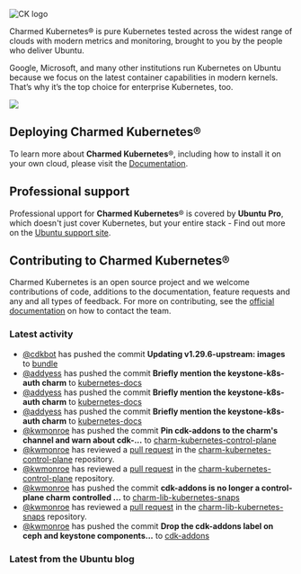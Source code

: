 ![CK logo](https://assets.ubuntu.com/v1/451d4cf4-Charmed+Kubernetes_RGB_onWhite_2022.svg)

Charmed Kubernetes® is pure Kubernetes tested across the widest range of clouds with modern metrics and monitoring, brought to you by the people who deliver Ubuntu.

Google, Microsoft, and many other institutions run Kubernetes on Ubuntu because we focus on the latest container capabilities in modern kernels. That’s why it’s the top choice for enterprise Kubernetes, too.

![](https://assets.ubuntu.com/v1/843c77b6-juju-at-a-glace.svg)

## Deploying Charmed Kubernetes®

To learn more about **Charmed Kubernetes**®, including how to install it on your own cloud, please visit the [Documentation][docs].

## Professional support

Professional upport for **Charmed Kubernetes**® is covered by **Ubuntu Pro**, which doesn't just cover Kubernetes, but your entire stack - Find out more on the [Ubuntu support site](https://ubuntu.com/support).

## Contributing to Charmed Kubernetes®

Charmed Kubernetes is an open source project and we welcome contributions of code, additions to the documentation, feature requests and any and all types of feedback. For more on contributing, see the [official documentation][get-in-touch] on how to contact the team.

<!-- LINKS -->
[docs]: https://ubuntu.com/kubernetes/docs
[get-in-touch]: https://ubuntu.com/kubernetes/docs/get-in-touch

### Latest activity

<!-- activity starts -->
 - [@cdkbot](https://github.com/cdkbot) has pushed the commit **Updating v1.29.6-upstream: images** to [bundle](https://github.com/charmed-kubernetes/bundle)
 - [@addyess](https://github.com/addyess) has pushed the commit **Briefly mention the keystone-k8s-auth charm** to [kubernetes-docs](https://github.com/charmed-kubernetes/kubernetes-docs)
 - [@addyess](https://github.com/addyess) has pushed the commit **Briefly mention the keystone-k8s-auth charm** to [kubernetes-docs](https://github.com/charmed-kubernetes/kubernetes-docs)
 - [@addyess](https://github.com/addyess) has pushed the commit **Briefly mention the keystone-k8s-auth charm** to [kubernetes-docs](https://github.com/charmed-kubernetes/kubernetes-docs)
 - [@kwmonroe](https://github.com/kwmonroe) has pushed the commit **Pin cdk-addons to the charm's channel and warn about cdk-...** to [charm-kubernetes-control-plane](https://github.com/charmed-kubernetes/charm-kubernetes-control-plane)
 - [@kwmonroe](https://github.com/kwmonroe) has reviewed a [pull request](https://github.com/charmed-kubernetes/charm-kubernetes-control-plane/pull/358) in the [charm-kubernetes-control-plane](https://github.com/charmed-kubernetes/charm-kubernetes-control-plane) repository.
 - [@kwmonroe](https://github.com/kwmonroe) has reviewed a [pull request](https://github.com/charmed-kubernetes/charm-kubernetes-control-plane/pull/358) in the [charm-kubernetes-control-plane](https://github.com/charmed-kubernetes/charm-kubernetes-control-plane) repository.
 - [@kwmonroe](https://github.com/kwmonroe) has pushed the commit **cdk-addons is no longer a control-plane charm controlled ...** to [charm-lib-kubernetes-snaps](https://github.com/charmed-kubernetes/charm-lib-kubernetes-snaps)
 - [@kwmonroe](https://github.com/kwmonroe) has reviewed a [pull request](https://github.com/charmed-kubernetes/charm-lib-kubernetes-snaps/pull/24) in the [charm-lib-kubernetes-snaps](https://github.com/charmed-kubernetes/charm-lib-kubernetes-snaps) repository.
 - [@kwmonroe](https://github.com/kwmonroe) has pushed the commit **Drop the cdk-addons label on ceph and keystone components...** to [cdk-addons](https://github.com/charmed-kubernetes/cdk-addons)
<!-- activity ends -->

<!-- roadmap starts -->

<!-- roadmap ends -->

### Latest from the Ubuntu blog

<!-- blog starts -->

<!-- blog ends -->
